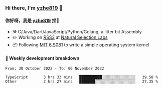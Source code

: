 ### Hi there, I'm [yzhe819](https://github.com/yzhe819) 👋

#### 你好呀，我是 [yzhe819](https://github.com/yzhe819) 捏👋

- :hammer_and_pick: C/Java/Dart/JavaScript/Python/Golang, a litter bit Assembly
- :pencil2: Working on [RSS3](https://github.com/NaturalSelectionLabs/RSS3) at [Natural Selection Labs](https://github.com/NaturalSelectionLabs)
- 📦 Following [MIT 6.S081](https://pdos.csail.mit.edu/6.S081/2020/) to write a simple operating system kernel



#### 📝 Weekly development breakdown

<!--START_SECTION:waka-->

```text
From: 30 October 2022 - To: 06 November 2022

TypeScript       3 hrs 33 mins   ██████████░░░░░░░░░░░░░░░   39.50 %
Other            2 hrs 27 mins   ███████░░░░░░░░░░░░░░░░░░   27.35 %
```

<!--END_SECTION:waka-->



